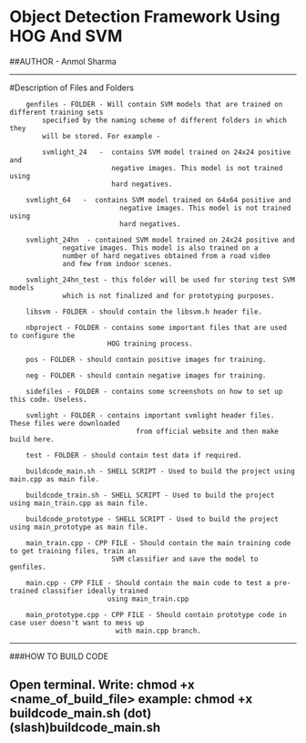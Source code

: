 # Object Detection Framework Using HOG And SVM
##AUTHOR - Anmol Sharma

-------------------------------------------------------------------------------------
#Description of Files and Folders


        genfiles - FOLDER - Will contain SVM models that are trained on different training sets
		    specified by the naming scheme of different folders in which they 
		    will be stored. For example - 
		
		    svmlight_24   -  contains SVM model trained on 24x24 positive and
		                     negative images. This model is not trained using 
		                     hard negatives.

        svmlight_64   -  contains SVM model trained on 64x64 positive and 
            			       negative images. This model is not trained using 
            			       hard negatives.
        
        svmlight_24hn  - contained SVM model trained on 24x24 positive and
		         negative images. This model is also trained on a 
		         number of hard negatives obtained from a road video
		         and few from indoor scenes.

        svmlight_24hn_test - this folder will be used for storing test SVM models
			     which is not finalized and for prototyping purposes. 

        libsvm - FOLDER - should contain the libsvm.h header file. 

        nbproject - FOLDER - contains some important files that are used to configure the 
                            HOG training process. 

        pos - FOLDER - should contain positive images for training. 

        neg - FOLDER - should contain negative images for training. 

        sidefiles - FOLDER - contains some screenshots on how to set up this code. Useless.

        svmlight - FOLDER - contains important svmlight header files. These files were downloaded
					               from official website and then make build here. 

        test - FOLDER - should contain test data if required. 

        buildcode_main.sh - SHELL SCRIPT - Used to build the project using main.cpp as main file.

        buildcode_train.sh - SHELL SCRIPT - Used to build the project using main_train.cpp as main file.

        buildcode_prototype - SHELL SCRIPT - Used to build the project using main_prototype as main file.

        main_train.cpp - CPP FILE - Should contain the main training code to get training files, train an 
		                     SVM classifier and save the model to genfiles. 

        main.cpp - CPP FILE - Should contain the main code to test a pre-trained classifier ideally trained 
	                        using main_train.cpp

        main_prototype.cpp - CPP FILE - Should contain prototype code in case user doesn't want to mess up 
			                  with main.cpp branch. 

--------------------------------------------------------------------------------------
###HOW TO BUILD CODE 

Open terminal. 
Write:
        chmod +x <name_of_build_file>
		example: chmod +x buildcode_main.sh
        (dot)(slash)buildcode_main.sh
------------------------
        
